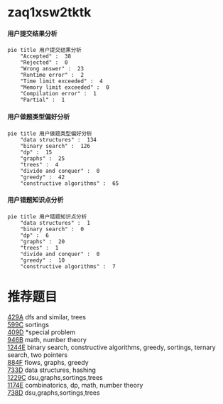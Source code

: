 # zaq1xsw2tktk

<!-- tabs:start -->



#### **用户提交结果分析**

```mermaid
pie title 用户提交结果分析
    "Accepted" :  38
    "Rejected" :  0
    "Wrong answer" :  23
    "Runtime error" :  2
    "Time limit exceeded" :  4
    "Memory limit exceeded" :  0
    "Compilation error" :  1
    "Partial" :  1
```

#### **用户做题类型偏好分析**

```mermaid
pie title 用户做题类型偏好分析
    "data structures" :  134
    "binary search" :  126
    "dp" :  15
    "graphs" :  25
    "trees" :  4
    "divide and conquer" :  0
    "greedy" :  42
    "constructive algorithms" :  65
```
#### **用户错题知识点分析**

```mermaid
pie title 用户错题知识点分析
    "data structures" :  1
    "binary search" :  0
    "dp" :  6
    "graphs" :  20
    "trees" :  1
    "divide and conquer" :  0
    "greedy" :  10
    "constructive algorithms" :  7
```



<!-- tabs:end -->
# 推荐题目
[429A](https://codeforces.com/contest/429/problem/A)		dfs and similar,
                        trees		  
[599C](https://codeforces.com/contest/599/problem/C)		sortings		  
[409D](https://codeforces.com/contest/409/problem/D)		*special problem		  
[946B](https://codeforces.com/contest/946/problem/B)		math,
                        number theory		  
[1244E](https://codeforces.com/contest/1244/problem/E)		binary search,
                        constructive algorithms,
                        greedy,
                        sortings,
                        ternary search,
                        two pointers		  
[884F](https://codeforces.com/contest/884/problem/F)		flows,
                        graphs,
                        greedy		  
[733D](https://codeforces.com/contest/733/problem/D)		data structures,
                        hashing		  
[1229C](https://codeforces.com/contest/1229/problem/C)		dsu,graphs,sortings,trees		  
[1174E](https://codeforces.com/contest/1174/problem/E)		combinatorics,
                        dp,
                        math,
                        number theory		  
[738D](https://codeforces.com/contest/738/problem/D)		dsu,graphs,sortings,trees		  
